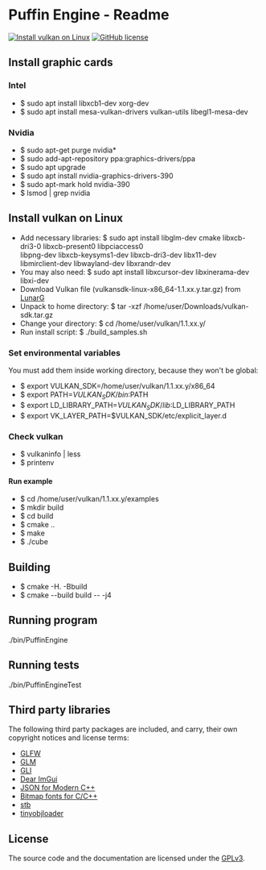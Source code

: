 # Puffin Engine - Readme

[![Install vulkan on Linux](https://img.shields.io/badge/Build-Linux-orange.svg)](#install-vulkan-on-linux)
[![GitHub license](https://img.shields.io/badge/License-GPLv3-blue.svg)](#license)

## Install graphic cards

### Intel
- $ sudo apt install libxcb1-dev xorg-dev 
- $ sudo apt install mesa-vulkan-drivers vulkan-utils libegl1-mesa-dev
    
### Nvidia
- $ sudo apt-get purge nvidia* 
- $ sudo add-apt-repository ppa:graphics-drivers/ppa
- $ sudo apt upgrade
- $ sudo apt install nvidia-graphics-drivers-390 
- $ sudo apt-mark hold nvidia-390
- $ lsmod | grep nvidia 

## Install vulkan on Linux
- Add necessary libraries: $ sudo apt install libglm-dev cmake libxcb-dri3-0 libxcb-present0 libpciaccess0 \
libpng-dev libxcb-keysyms1-dev libxcb-dri3-dev libx11-dev \
libmirclient-dev libwayland-dev libxrandr-dev
- You may also need: $ sudo apt install libxcursor-dev libxinerama-dev libxi-dev
- Download Vulkan file (vulkansdk-linux-x86_64-1.1.xx.y.tar.gz) from [LunarG](https://vulkan.lunarg.com/sdk/home#linux)
- Unpack to home directory: $ tar -xzf /home/user/Downloads/vulkan-sdk.tar.gz
- Change your directory: $ cd /home/user/vulkan/1.1.xx.y/
- Run install script: $ ./build_samples.sh

### Set environmental variables 
You must add them inside working directory, because they won't be global:
- $ export VULKAN_SDK=/home/user/vulkan/1.1.xx.y/x86_64
- $ export PATH=$VULKAN_SDK/bin:$PATH
- $ export LD_LIBRARY_PATH=$VULKAN_SDK/lib:$LD_LIBRARY_PATH
- $ export VK_LAYER_PATH=$VULKAN_SDK/etc/explicit_layer.d

### Check vulkan
- $ vulkaninfo | less
- $ printenv

#### Run example
- $ cd /home/user/vulkan/1.1.xx.y/examples
- $ mkdir build
- $ cd build
- $ cmake ..
- $ make
- $ ./cube

## Building
- $ cmake -H. -Bbuild
- $ cmake --build build -- -j4

## Running program
./bin/PuffinEngine

## Running tests
./bin/PuffinEngineTest

## Third party libraries

The following third party packages are included, and carry, their own copyright notices and license terms: 
- [GLFW](https://github.com/glfw/glfw)
- [GLM](https://github.com/glm/glm)
- [GLI](https://github.com/gli/gli)
- [Dear ImGui](https://github.com/ocornut/imgui)
- [JSON for Modern C++](https://github.com/nlohmann/json)
- [Bitmap fonts for C/C++](https://nothings.org/stb/font/)
- [stb](https://github.com/nothings/stb)
- [tinyobjloader](https://github.com/syoyo/tinyobjloader)

## License
The source code and the documentation are licensed under the [GPLv3](https://www.gnu.org/licenses/gpl-3.0.html).